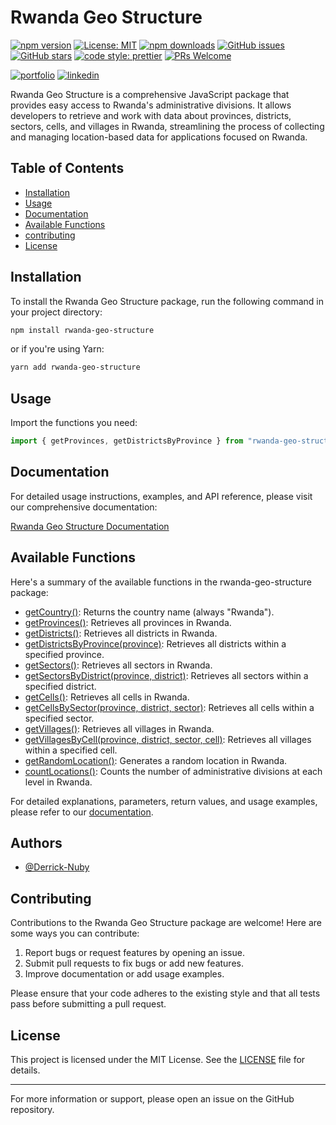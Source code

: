 # Rwanda Geo Structure

[![npm version](https://badge.fury.io/js/rwanda-geo-structure.svg)](https://badge.fury.io/js/rwanda-geo-structure)
[![License: MIT](https://img.shields.io/badge/License-MIT-yellow.svg)](https://opensource.org/licenses/MIT)
[![npm downloads](https://img.shields.io/npm/dm/rwanda-geo-structure.svg)](https://www.npmjs.com/package/rwanda-geo-structure)
[![GitHub issues](https://img.shields.io/github/issues/Derrick-Nuby/rwanda-geo-structure.svg)](https://github.com/Derrick-Nuby/rwanda-geo-structure/issues)
[![GitHub stars](https://img.shields.io/github/stars/Derrick-Nuby/rwanda-geo-structure.svg)](https://github.com/Derrick-Nuby/rwanda-geo-structure/stargazers)
[![code style: prettier](https://img.shields.io/badge/code_style-prettier-ff69b4.svg)](https://github.com/prettier/prettier)
[![PRs Welcome](https://img.shields.io/badge/PRs-welcome-brightgreen.svg?style=flat-square)](http://makeapullrequest.com)

[![portfolio](https://img.shields.io/badge/my_portfolio-000?style=for-the-badge&logo=ko-fi&logoColor=white)](https://derrick.rw/)
[![linkedin](https://img.shields.io/badge/linkedin-0A66C2?style=for-the-badge&logo=linkedin&logoColor=white)](https://www.linkedin.com/in/derrick-nuby/)

Rwanda Geo Structure is a comprehensive JavaScript package that provides easy access to Rwanda's administrative divisions. It allows developers to retrieve and work with data about provinces, districts, sectors, cells, and villages in Rwanda, streamlining the process of collecting and managing location-based data for applications focused on Rwanda.

## Table of Contents

- [Installation](#installation)
- [Usage](#usage)
- [Documentation](#documentation)
- [Available Functions](#available-functions)
- [contributing](#contributing)
- [License](#license)

## Installation

To install the Rwanda Geo Structure package, run the following command in your project directory:

```bash
npm install rwanda-geo-structure
```

or if you're using Yarn:

```bash
yarn add rwanda-geo-structure
```

## Usage

Import the functions you need:

```javascript
import { getProvinces, getDistrictsByProvince } from "rwanda-geo-structure";
```

## Documentation

For detailed usage instructions, examples, and API reference, please visit our comprehensive documentation:

[Rwanda Geo Structure Documentation](https://derrick-nuby.github.io/Rwanda-Geo-Structure/)

## Available Functions

Here's a summary of the available functions in the rwanda-geo-structure package:

- [getCountry()](https://derrick-nuby.github.io/Rwanda-Geo-Structure/#getcountry): Returns the country name (always "Rwanda").
- [getProvinces()](https://derrick-nuby.github.io/Rwanda-Geo-Structure/#getprovinces): Retrieves all provinces in Rwanda.
- [getDistricts()](https://derrick-nuby.github.io/Rwanda-Geo-Structure/#getdistricts): Retrieves all districts in Rwanda.
- [getDistrictsByProvince(province)](https://derrick-nuby.github.io/Rwanda-Geo-Structure/#getdistrictsbyprovinces): Retrieves all districts within a specified province.
- [getSectors()](https://derrick-nuby.github.io/Rwanda-Geo-Structure/#getsectors): Retrieves all sectors in Rwanda.
- [getSectorsByDistrict(province, district)](https://derrick-nuby.github.io/Rwanda-Geo-Structure/#getsectorsbydistrict): Retrieves all sectors within a specified district.
- [getCells()](https://derrick-nuby.github.io/Rwanda-Geo-Structure/#getcells): Retrieves all cells in Rwanda.
- [getCellsBySector(province, district, sector)](https://derrick-nuby.github.io/Rwanda-Geo-Structure/#getcellsbysector): Retrieves all cells within a specified sector.
- [getVillages()](https://derrick-nuby.github.io/Rwanda-Geo-Structure/#getvillages): Retrieves all villages in Rwanda.
- [getVillagesByCell(province, district, sector, cell)](https://derrick-nuby.github.io/Rwanda-Geo-Structure/#getvillagesbycell): Retrieves all villages within a specified cell.
- [getRandomLocation()](https://derrick-nuby.github.io/Rwanda-Geo-Structure/#getrandomlocation): Generates a random location in Rwanda.
- [countLocations()](https://derrick-nuby.github.io/Rwanda-Geo-Structure/#countlocations): Counts the number of administrative divisions at each level in Rwanda.

For detailed explanations, parameters, return values, and usage examples, please refer to our [documentation](https://derrick-nuby.github.io/Rwanda-Geo-Structure/).

## Authors

- [@Derrick-Nuby](https://www.github.com/Derrick-Nuby)

## Contributing

Contributions to the Rwanda Geo Structure package are welcome! Here are some ways you can contribute:

1. Report bugs or request features by opening an issue.
2. Submit pull requests to fix bugs or add new features.
3. Improve documentation or add usage examples.

Please ensure that your code adheres to the existing style and that all tests pass before submitting a pull request.

## License

This project is licensed under the MIT License. See the [LICENSE](LICENSE) file for details.

---

For more information or support, please open an issue on the GitHub repository.
